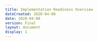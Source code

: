 ```yaml
---
title: Implementation Readiness Overview
dateCreated: 2020-04-08
date: 2020-04-08
version: Final
layout: document
display: 1
---
```


